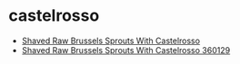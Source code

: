 # castelrosso

 * [Shaved Raw Brussels Sprouts With Castelrosso](../../index/s/shaved-raw-brussels-sprouts-with-castelrosso-360129.json)
 * [Shaved Raw Brussels Sprouts With Castelrosso 360129](../../index/s/shaved-raw-brussels-sprouts-with-castelrosso-360129.json)
